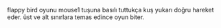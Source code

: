 flappy bird oyunu mouse1 tuşuna basılı tuttukça kuş yukarı doğru hareket eder. üst ve alt sınırlara temas edince oyun biter.
